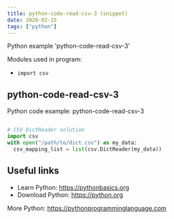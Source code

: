 ```yaml
---
title: python-code-read-csv-3 (snippet)
date: 2020-02-15
tags: ["python"]
---
```

Python example 'python-code-read-csv-3'


Modules used in program: 
* `import csv`

## python-code-read-csv-3

Python code example: python-code-read-csv-3

```python

# CSV DictReader solution
import csv
with open("/path/to/dict.csv") as my_data: 
  csv_mapping_list = list(csv.DictReader(my_data))


```

## Useful links

- Learn Python: https://pythonbasics.org
- Download Python: https://python.org

More Python: https://pythonprogramminglanguage.com
